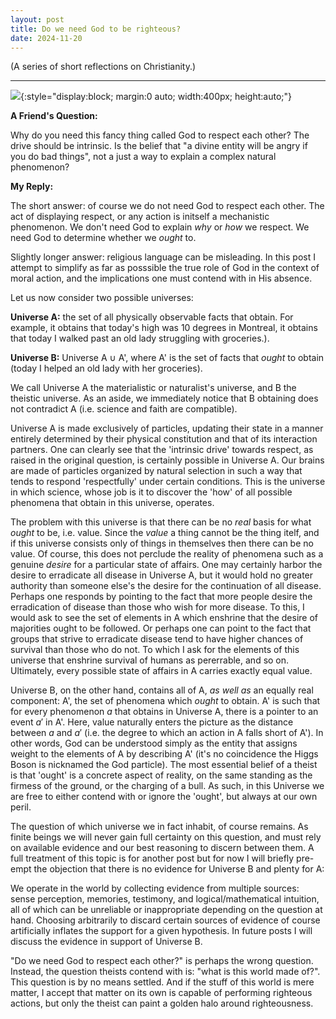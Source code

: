 ```yaml
---
layout: post
title: Do we need God to be righteous?
date: 2024-11-20
---
```


(A series of short reflections on Christianity.)

---

![]({{site.url}}/assets/halo.jpeg){:style="display:block; margin:0 auto; width:400px; height:auto;"}


**A Friend's Question:**

Why do you need this fancy thing called God to respect each other? The drive should be intrinsic. Is the belief that "a divine entity will be angry if you do bad things", not a just a way to explain a complex natural phenomenon?

**My Reply:**

The short answer: of course we do not need God to respect each other.
The act of displaying respect, or any action is initself a mechanistic phenomenon.
We don't need God to explain _why_ or _how_ we respect. We need God to determine whether we _ought_ to.

Slightly longer answer: religious language can be misleading. In this post I attempt to simplify as far as posssible the true role of God in the context of moral action, and the implications one must contend with in His absence.

Let us now consider two possible universes:

**Universe A:** the set of all physically observable facts that obtain. For example, it obtains that today's high was 10 degrees in Montreal, it obtains that today I walked past an old lady struggling with groceries.).

**Universe B:** Universe A $\cup$ A', where A' is the set of facts that _ought_ to obtain  (today I helped an old lady with her groceries).

We call Universe A the materialistic or naturalist's universe, and B the theistic universe. As an aside, we immediately notice that B obtaining does not contradict A (i.e. science and faith are compatible).

Universe A is made exclusively of particles, updating their state in a manner entirely determined by their physical constitution and that of its interaction partners.
One can clearly see that the 'intrinsic drive' towards respect, as raised in the original question, is certainly possible in Universe A.
Our brains are made of particles organized by natural selection in such a way that tends to respond 'respectfully' under certain conditions.
This is the universe in which science, whose job is it to discover the 'how' of all possible phenomena that obtain in this universe, operates.


The problem with this universe is that there can be no _real_ basis for what _ought_ to be, i.e. value.
Since the _value_ a thing cannot be the thing itelf, and if this universe consists only of things in themselves then there can be no value.
Of course, this does not perclude the reality of phenomena such as a genuine _desire_ for a particular state of affairs.
One may certainly harbor the desire to erradicate all disease in Universe A, but it would hold no greater authority than someone else's the desire for the continuation of all disease.
Perhaps one responds by pointing to the fact that more people desire the erradication of disease than those who wish for more disease.
To this, I would ask to see the set of elements in A which enshrine that the desire of majorities ought to be followed.
Or perhaps one can point to the fact that groups that strive to erradicate disease tend to have higher chances of survival than those who do not.
To which I ask for the elements of this universe that enshrine survival of humans as pererrable, and so on.
Ultimately, every possible state of affairs in A carries exactly equal value.


Universe B, on the other hand, contains all of A, _as well as_ an equally real component: A', the set of phenomena which _ought_ to obtain. A' is such that
for every phenomenon $a$ that obtains in Universe A, there is a pointer to an event $a'$ in A'.
Here, value naturally enters the picture as the distance between $a$ and $a'$ (i.e. the degree to which an action in A falls short of A').
In other words, God can be understood simply as the entity that assigns weight to the elements of A by describing A' (it's no coincidence the Higgs Boson is nicknamed the God particle).
The most essential belief of a theist is that 'ought' is a concrete aspect of reality, on the same standing as the firmess of the ground, or the charging of a bull.
As such, in this Universe we are free to either contend with or ignore the 'ought', but always at our own peril.

The question of which universe we in fact inhabit, of course remains.
As finite beings we will never gain full certainty on this question, and must rely on available evidence and our best reasoning to discern between them.
A full treatment of this topic is for another post but for now I will briefly pre-empt the objection that there is no evidence for Universe B and plenty for A:


We operate in the world by collecting evidence from multiple sources: sense perception, memories, testimony, and logical/mathematical intuition, all of which can be unreliable or inappropriate depending on the question at hand.
Choosing arbitrarily to discard certain sources of evidence of course artificially inflates the support for a given hypothesis.
In future posts I will discuss the evidence in support of Universe B.

"Do we need God to respect each other?" is perhaps the wrong question.
Instead, the question theists contend with is: "what is this world made of?". This question is by no means settled.
And if the stuff of this world is mere matter, I accept that matter on its own is capable of performing righteous actions, but only the theist can paint a golden halo around righteousness.
